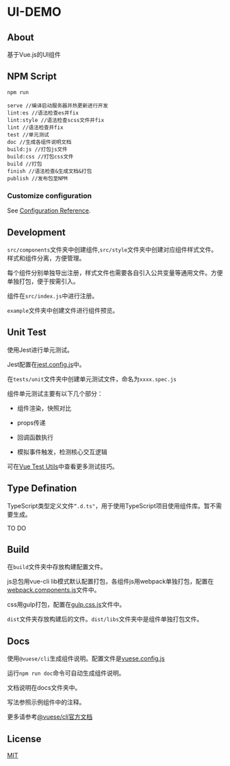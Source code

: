 # UI-DEMO

## About
基于Vue.js的UI组件

## NPM Script
``npm run``
```
serve //编译启动服务器并热更新进行开发
lint:es //语法检查es并fix
lint:style //语法检查scss文件并fix
lint //语法检查并fix
test //单元测试
doc //生成各组件说明文档
build:js //打包js文件
build:css //打包css文件
build //打包
finish //语法检查&生成文档&打包
publish //发布包至NPM
```

### Customize configuration
See [Configuration Reference](https://cli.vuejs.org/config/).

## Development
``src/components``文件夹中创建组件,``src/style``文件夹中创建对应组件样式文件。样式和组件分离，方便管理。

每个组件分别单独导出注册，样式文件也需要各自引入公共变量等通用文件。方便单独打包，便于按需引入。

组件在``src/index.js``中进行注册。

``example``文件夹中创建文件进行组件预览。

## Unit Test
使用Jest进行单元测试。

Jest配置在[jest.config.js](./jest.config.js)中。

在``tests/unit``文件夹中创建单元测试文件，命名为``xxxx.spec.js``

组件单元测试主要有以下几个部分：
+ 组件渲染，快照对比

+ props传递

- 回调函数执行

- 模拟事件触发，检测核心交互逻辑

可在[Vue Test Utils](https://vue-test-utils.vuejs.org/zh/)中查看更多测试技巧。

## Type Defination
TypeScript类型定义文件``“.d.ts"``，用于使用TypeScript项目使用组件库。暂不需要生成。

TO DO

## Build
在``build``文件夹中存放构建配置文件。

js总包用vue-cli lib模式默认配置打包，各组件js用webpack单独打包，配置在[webpack.components.js](build/webpack.components.js)文件中。

css用gulp打包，配置在[gulp.css.js](build/gulp.css.js)文件中。

``dist``文件夹存放构建后的文件。``dist/libs``文件夹中是组件单独打包文件。

## Docs
使用``@vuese/cli``生成组件说明。配置文件是[vuese.config.js](vuese.config.js)

运行``npm run doc``命令可自动生成组件说明。

文档说明在docs文件夹中。

写法参照示例组件中的注释。

更多请参考[@vuese/cli官方文档](https://vuese.org/cli/)

## License
[MIT](http://opensource.org/licenses/MIT)
